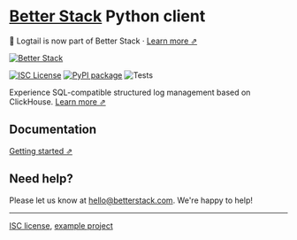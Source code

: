 # [Better Stack](https://betterstack.com/logs) Python client

📣 Logtail is now part of Better Stack · [Learn more ⇗](https://betterstack.com/press/introducing-better-stack/)

[![Better Stack](https://github.com/logtail/logtail-python/assets/10132717/f3e54131-1329-48ea-bf19-8f7f30fdeac8)](https://betterstack.com/logs)

[![ISC License](https://img.shields.io/badge/license-ISC-ff69b4.svg)](LICENSE.md)
[![PyPI package](https://badge.fury.io/py/logtail-python.svg)](https://badge.fury.io/py/logtail-python)
![Tests](https://github.com/logtail/logtail-python/actions/workflows/main.yml/badge.svg?branch=master)

Experience SQL-compatible structured log management based on ClickHouse. [Learn more ⇗](https://betterstack.com/logs)

## Documentation

[Getting started ⇗](https://betterstack.com/docs/logs/python/)

## Need help?
Please let us know at [hello@betterstack.com](mailto:hello@betterstack.com). We're happy to help!

---

[ISC license](https://github.com/logtail/logtail-python/blob/master/LICENSE.md), [example project](https://github.com/logtail/logtail-python/tree/master/example-project)
